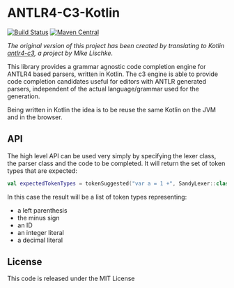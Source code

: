 # ANTLR4-C3-Kotlin

[![Build Status](https://travis-ci.org/ftomassetti/antlr4-c3-kotlin.svg?branch=master)](https://travis-ci.org/ftomassetti/antlr4-c3-kotlin) [![Maven Central](https://img.shields.io/maven-central/v/me.tomassetti.antlr4c3/antlr4-c3-kotlin.svg)](http://search.maven.org/#search%7Cgav%7C1%7Cg%3A%22me.tomassetti.antlr4c3%22%20AND%20a%3A%22antlr4-c3-kotlin%22)

_The original version of this project has been created by translating to Kotlin [antlr4-c3](https://github.com/mike-lischke/antlr4-c3), a project by Mike Lischke._

This library provides a grammar agnostic code completion engine for ANTLR4 based parsers, written in Kotlin. The c3 engine is able to provide code completion candidates useful for editors with ANTLR generated parsers, independent of the actual language/grammar used for the generation.

Being written in Kotlin the idea is to be reuse the same Kotlin on the JVM and in the browser.

## API

The high level API can be used very simply by specifying the lexer class, the parser class and the code to be completed. It will return the set of token types that are expected:

```kotlin
val expectedTokenTypes = tokenSuggested("var a = 1 +", SandyLexer::class.java, SandyParser::class.java)
```

In this case the result will be a list of token types representing:

* a left parenthesis
* the minus sign
* an ID
* an integer literal
* a decimal literal

## License

This code is released under the MIT License
